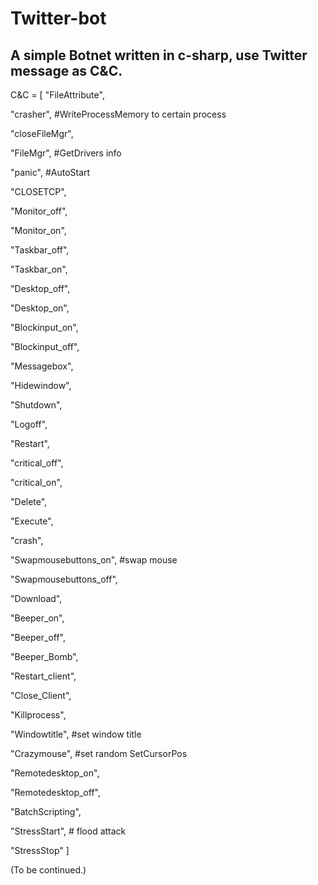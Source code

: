 # Twitter-bot

A simple Botnet written in c-sharp, use Twitter message as C&C.
---------------------

C&C = [
"FileAttribute",

"crasher",	  #WriteProcessMemory to certain process

"closeFileMgr",

"FileMgr",	  #GetDrivers info

"panic",	  #AutoStart

"CLOSETCP",

"Monitor_off",

"Monitor_on",

"Taskbar_off",

"Taskbar_on",

"Desktop_off",

"Desktop_on",

"Blockinput_on",

"Blockinput_off",

"Messagebox",

"Hidewindow",

"Shutdown",

"Logoff",

"Restart",

"critical_off",

"critical_on",

"Delete",

"Execute",

"crash",

"Swapmousebuttons_on", #swap mouse

"Swapmousebuttons_off",

"Download",

"Beeper_on",

"Beeper_off",

"Beeper_Bomb",

"Restart_client",

"Close_Client",

"Killprocess",

"Windowtitle",  #set window title

"Crazymouse",   #set random SetCursorPos

"Remotedesktop_on",

"Remotedesktop_off",

"BatchScripting",

"StressStart",	# flood attack

"StressStop"
]


(To be continued.)
